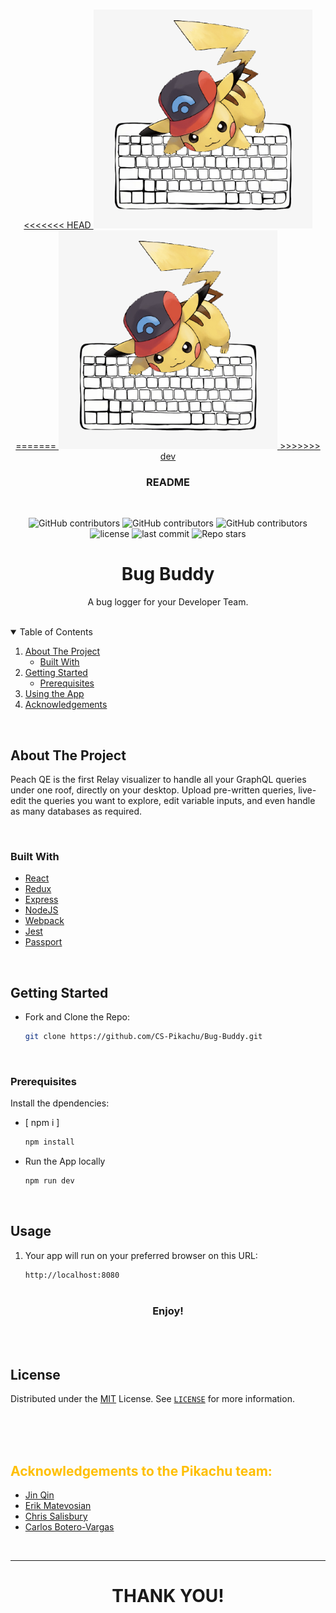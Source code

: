 <!-- PROJECT LOGO -->
<br />
<p align="center">
  <a href="https://github.com/CS-Pikachu/Bug-Buddy">
<<<<<<< HEAD
    <img src="https://github.com/CS-Pikachu/Bug-Buddy/blob/landing/client/assets/logo.png?raw=true" alt="Logo" width="350" height="350">
=======
    <img src="assets/img/png/logo.png" alt="Logo" width="350" height="350">
>>>>>>> dev
  </a>

  <h3 align="center">README</h3><br />

  <p align="center">
  <!-- <img src="https://img.shields.io/badge/PRs-welcome-yellow.svg?style=flat"/> -->
  <img alt="GitHub contributors" src="https://img.shields.io/github/contributors/CS-Pikachu/Bug-Buddy?color=yellow&style=for-the-badge">
  <img alt="GitHub contributors" src="https://img.shields.io/github/languages/code-size/CS-Pikachu/Bug-Buddy?color=yellow&style=for-the-badge">
  <img alt="GitHub contributors" src="https://img.shields.io/github/repo-size/CS-Pikachu/Bug-Buddy?color=yellow&style=for-the-badge">
  <img alt="license" src="https://img.shields.io/github/license/CS-Pikachu/Bug-Buddy?color=yellow&style=for-the-badge">
  <img alt="last commit" src="https://img.shields.io/github/last-commit/CS-Pikachu/Bug-Buddy?color=yellow&style=for-the-badge">
  <img alt="Repo stars" src="https://img.shields.io/github/stars/CS-Pikachu/Bug-Buddy?logoColor=%2334495e&style=social"> 
</p>

  <p align="center">
    <h1></h1>
    <h1 align="center">Bug Buddy</h1>
    <p align="center">
A bug logger for your Developer Team.

  <br />
    <!-- <a href="#">Homepage →</a><br> -->
    <!-- <a href="#">Product Hunt Page →</a> -->
</p>

<br />
<!-- TABLE OF CONTENTS -->
<details open="open">
  <summary>Table of Contents</summary>
  <ol>
    <li>
      <a href="#about-the-project" >About The Project</a>
      <ul>
        <li><a href="#built-with" >Built With</a></li>
      </ul>
    </li>
    <li>
      <a href="#getting-started" >Getting Started</a>
      <ul>
        <li><a href="#prerequisites" >Prerequisites</a></li>
      </ul>
    </li>
    <li><a href="#usage" >Using the App</a></li>
       <!--  <li>
      <a href="#user-manual" >User Manual</a>
      <ul>
        <li><a href="#relay-proper" >Relay Proper</a></li>
        <li><a href="#peach-mode" >Peach Mode</a></li>
      </ul>
    </li>
    <li><a href="#downloadable-app" >Downloadable App</a></li>
    <li><a href="#license" >License</a></li>
<li><a href="#contact" >Contact</a></li> -->
    <li><a href="#acknowledgements" >Acknowledgements</a></li>
  </ol>
</details>

<br />

<!-- ABOUT THE PROJECT -->
## About The Project

Peach QE is the first Relay visualizer to handle all your GraphQL queries under one roof, directly on your desktop.
Upload pre-written queries, live-edit the queries you want to explore, edit variable inputs, and even handle as many databases as required.

<br />

### Built With


* [React](https://reactjs.org/)
* [Redux](https://redux.js.org/)
* [Express](https://expressjs.com/)
* [NodeJS](https://nodejs.dev/)
* [Webpack](https://webpack.js.org/)
* [Jest](https://jestjs.io/)
* [Passport](http://www.passportjs.org/)



<br />

<!-- GETTING STARTED -->
## Getting Started

* Fork and Clone the Repo:

   ```sh
   git clone https://github.com/CS-Pikachu/Bug-Buddy.git
   ```

<br />

### Prerequisites

Install the dpendencies:

* [ npm i ]

  ```sh
  npm install
  ```
* Run the App locally

  ```sh
  npm run dev
  ```

<br />

<!-- USAGE EXAMPLES -->
## Usage

1. Your app will run on your preferred browser on this URL:

   ```sh
   http://localhost:8080
   ```

<h1></h1>
<h3 align="center" >
Enjoy!
</h3>

<br />
<br />

<!-- LICENSE -->
## License

Distributed under the [MIT](https://github.com/CS-Pikachu/Bug-Buddy/LICENSE) License. See [`LICENSE`](https://github.com/CS-Pikachu/Bug-Buddy/LICENSE) for more information.

<br />
<br />
<br />

<!-- ACKNOWLEDGEMENTS -->
## <spam style="color:#ffbf00">Acknowledgements to the Pikachu team:</spam>

* [Jin Qin](https://github.com/devjq)
* [Erik Matevosian](https://github.com/erik-matevosyan)
* [Chris Salisbury](https://github.com/nonstdout)
* [Carlos Botero-Vargas](https://github.com/Carlos-BoteroVargas)

<br />

-------------

<h1 align="center">
THANK YOU!
</h1>